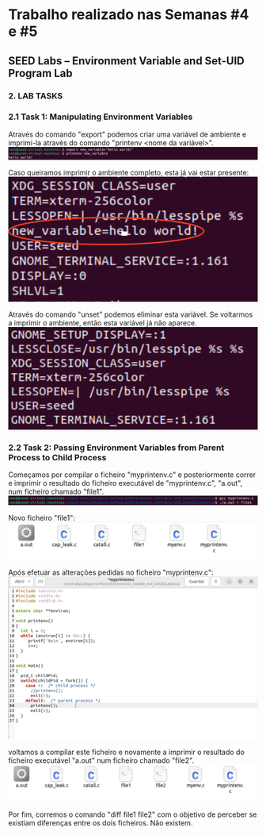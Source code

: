 # Trabalho realizado nas Semanas #4 e #5
## SEED Labs – Environment Variable and Set-UID Program Lab

### 2. LAB TASKS
### 2.1 Task 1: Manipulating Environment Variables
Através do comando "export" podemos criar uma variável de ambiente e imprimi-la através do comando "printenv <nome da variável>".
<img src="imagens/Captura de ecrã 2023-10-13, às 14.15.37.png">

Caso queiramos imprimir o ambiente completo, esta já vai estar presente:
<img src="imagens/Captura de ecrã 2023-10-13, às 14.16.24.png">

Através do comando "unset" podemos eliminar esta variável. Se voltarmos a imprimir o ambiente, então esta variável já não aparece.
<img src="imagens/Captura de ecrã 2023-10-13, às 14.17.22.png">

### 2.2 Task 2: Passing Environment Variables from Parent Process to Child Process
Começamos por compilar o ficheiro "myprintenv.c" e posteriormente correr e imprimir o resultado do ficheiro executável de "myprintenv.c", "a.out", num ficheiro chamado "file1".
<img src="imagens/Captura de ecrã 2023-10-13, às 15.49.39.png">

Novo ficheiro "file1":
<img src="imagens/Captura de ecrã 2023-10-13, às 15.51.05.png">

Após efetuar as alterações pedidas no ficheiro "myprintenv.c":
<img src="imagens/Captura de ecrã 2023-10-13, às 15.17.24.png">

voltamos a compilar este ficheiro e novamente a imprimir o resultado do ficheiro executável "a.out" num ficheiro chamado "file2".
<img src= "imagens/Captura de ecrã 2023-10-13, às 15.54.54.png">

Por fim, corremos o comando "diff file1 file2" com o objetivo de perceber se existiam diferenças entre os dois ficheiros. Não existem.

